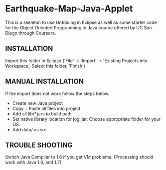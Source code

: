 # Earthquake-Map-Java-Applet

This is a skeleton to use Unfolding in Eclipse as well as some starter
code for the Object Oriented Programming in Java course offered by 
UC San Diego through Coursera.

## INSTALLATION

Import this folder in Eclipse ('File' -> 'Import' -> 'Existing Projects into
Workspace', Select this folder, 'Finish')

## MANUAL INSTALLATION

If the import does not work follow the steps below.

- Create new Java project
- Copy + Paste all files into project
- Add all lib/*.jars to build path
- Set native library location for jogl.jar. Choose appropriate folder for your OS.
- Add data/ as src

## TROUBLE SHOOTING

Switch Java Compiler to 1.6 if you get VM problems. (Processing should work with Java 1.6, and 1.7)
